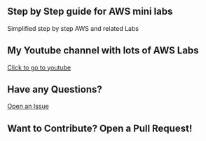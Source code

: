 ## Step by Step guide for AWS mini labs

Simplified step by step AWS and related Labs

## My Youtube channel with lots of AWS Labs
[Click to go to youtube](https://www.youtube.com/channel/UCbbp2FFbVQkuFYTJCZ92JQg)

## Have any Questions?
[Open an Issue](https://github.com/ravsau/aws-labs/issues/new)

## Want to Contribute? Open a Pull Request!
